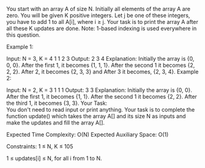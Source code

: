 You start with an array A of size N. Initially all elements of the array A are zero. You will be given K positive integers. Let j be one of these integers, you have to add 1 to all A[i], where i ≥ j. Your task is to print the array A after all these K updates are done.
Note: 1-based indexing is used everywhere in this question.

Example 1:

Input:
N = 3, K = 4
1 1 2 3
Output:
2 3 4
Explanation:
Initially the array is {0, 0, 0}. After the
first 1, it becomes {1, 1, 1}. After the
second 1 it becomes {2, 2, 2}. After 2, 
it becomes {2, 3, 3} and 
After 3 it becomes, {2, 3, 4}. 
Example 2:

Input:
N = 2, K = 3
1 1 1
Output:
3 3 
Explanation:
Initially the array is {0, 0}. After the
first 1, it becomes {1, 1}. After the
second 1 it becomes {2, 2}. After the
third 1, it becomes {3, 3}.
Your Task:  
You don't need to read input or print anything. Your task is to complete the function update() which takes the array A[] and its size N as inputs and make the updates and fill the array A[].

Expected Time Complexity: O(N)
Expected Auxiliary Space: O(1)

Constraints:
1 ≤ N, K ≤ 105

1 ≤ updates[i] ≤ N, for all i from 1 to N.
